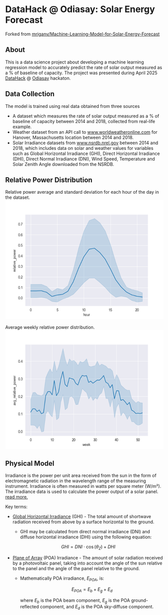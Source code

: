 # DataHack @ Odiasay: Solar Energy Forecast
Forked from [mriganv/Machine-Learning-Model-for-Solar-Energy-Forecast](https://github.com/mriganv/Machine-Learning-Model-for-Solar-Energy-Forecast)

## About

This is a data science project about developing a machine learning regression model to accurately predict the rate of solar output measured as a % of baseline of capacity.
The project was presented during April 2025 [DataHack](https://datahack.org.il/) @ [Odiasay](https://www.madaney.net/odyssey) hackaton.

## Data Collection

The model is trained using real data obtained from three sources 
* A dataset which measures the rate of solar output measured as a % of baseline of capacity between 2014 and 2018, collected from real-life example. 
* Weather dataset from an API call to www.worldweatheronline.com for Hanover, Massachusetts location between  2014 and 2018. 
* Solar Irradiance datasets from www.nsrdb.nrel.gov between 2014 and 2018, which includes data on solar and weather values for variables such as Global Horizontal Irradiance (GHI), Direct Horizontal Irradiance (DHI), Direct Normal Irradiance (DNI), Wind Speed, Temperature and Solar Zenith Angle downloaded from the NSRDB. 

## Relative Power Distribution
Relative power average and standard deviation for each hour of the day in the dataset.
![power_hourly](output/relative_power_by_hour.png)

Average weekly relative power distribution.
![power_weekly](output/avg_relative_power_by_week.png)

## Physical Model   

Irradiance is the power per unit area received from the sun in the form of electromagnetic radiation in the wavelength range of the measuring instrument.
Irradiance is often measured in watts per square meter (W/m²).
The irradiance data is used to calculate the power output of a solar panel.
[read more.](https://pvpmc.sandia.gov/modeling-guide/1-weather-design-inputs/irradiance-insolation/)

Key terms:
* [Global Horizontal Irradiance](https://pvpmc.sandia.gov/modeling-guide/1-weather-design-inputs/irradiance-insolation/global-horizontal-irradiance/) (GHI) - The total amount of shortwave radiation received from above by a surface horizontal to the ground.
  - GHI may be calculated from direct normal irradiance (DNI) and diffuse horizontal irradiance (DHI) using the following equation:
  
  $$GHI = DNI \cdot \cos(\theta_Z) + DHI$$
* [Plane of Array](https://pvpmc.sandia.gov/modeling-guide/1-weather-design-inputs/plane-of-array-poa-irradiance/) (POA) Irradiance - The amount of solar radiation received by a photovoltaic panel, taking into account the angle of the sun relative to the panel and the angle of the panel relative to the ground.
  - Mathematically POA irradiance, $E_{POA}$, is:
  
    $$E_{POA} = E_b + E_g + E_d$$
   
    where $E_b$ is the POA beam component, 
    $E_g$ is the POA ground-reflected component, and 
    $E_d$ is the POA sky-diffuse component.